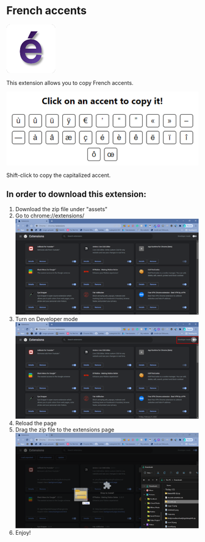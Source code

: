 # French accents

![logo](src/icon128.png)

This extension allows you to copy French accents.

![logo](imgs/Screenshot_6.png)

Shift-click to copy the capitalized accent. 

## In order to download this extension:

1. Download the zip file under "assets"
2. Go to chrome://extensions/
![step-2](imgs/Screenshot_1.png)
3. Turn on Developer mode
![step-3](imgs/Screenshot_2.png)
4. Reload the page
5. Drag the zip file to the extensions page
![step-5](imgs/Screenshot_5.png)
6. Enjoy!
